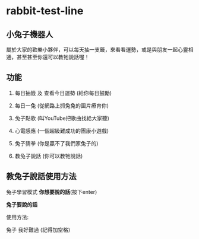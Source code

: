 # rabbit-test-line

## 小兔子機器人

屬於大家的歡樂小夥伴，可以每天抽一支籤，來看看運勢，或是與朋友一起心靈相通，甚至甚至你還可以教牠說話喔！

## 功能

1. 每日抽籤 及 查看今日運勢 (給你每日鼓勵)

2. 每日一兔 (從網路上抓兔兔的圖片療育你)

3. 兔子點歌 (叫YouTube把歌曲找給大家聽)

4. 心電感應 (一個超級難成功的團康小遊戲)

5. 兔子猜拳 (你是贏不了我們家兔子的)

6. 教兔子說話 (你可以教牠說話)

## 教兔子說話使用方法

兔子學習模式 **你想要說的話**(按下enter)

**兔子要說的話**



使用方法:

兔子 我好難過   (記得加空格)
